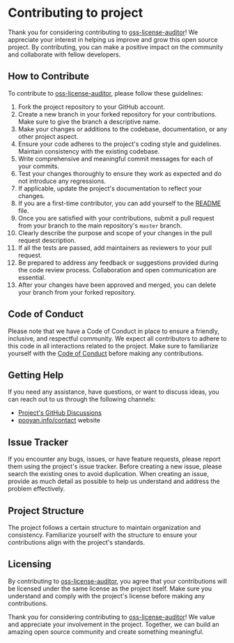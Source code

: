 # Contributing to project

Thank you for considering contributing
to [oss-license-auditor](https://github.com/digi-wolk/oss-license-auditor)! We appreciate your
interest in helping us improve and grow this open source project. By contributing, you can make a positive impact on the
community and collaborate with fellow developers.

## How to Contribute

To contribute to [oss-license-auditor](https://github.com/digi-wolk/oss-license-auditor), please
follow these guidelines:

1. Fork the project repository to your GitHub account.
2. Create a new branch in your forked repository for your contributions. Make sure to give the branch a descriptive
   name.
3. Make your changes or additions to the codebase, documentation, or any other project aspect.
4. Ensure your code adheres to the project's coding style and guidelines. Maintain consistency with the existing
   codebase.
5. Write comprehensive and meaningful commit messages for each of your commits.
6. Test your changes thoroughly to ensure they work as expected and do not introduce any regressions.
7. If applicable, update the project's documentation to reflect your changes.
8. If you are a first-time contributor, you can add yourself to the [README](README.md) file.
9. Once you are satisfied with your contributions, submit a pull request from your branch to the main
   repository's `master` branch.
10. Clearly describe the purpose and scope of your changes in the pull request description.
11. If all the tests are passed, add maintainers as reviewers to your pull request.
12. Be prepared to address any feedback or suggestions provided during the code review process. Collaboration and open
    communication are essential.
13. After your changes have been approved and merged, you can delete your branch from your forked repository.

## Code of Conduct

Please note that we have a Code of Conduct in place to ensure a friendly, inclusive, and respectful community. We expect
all contributors to adhere to this code in all interactions related to the project. Make sure to familiarize yourself
with the [Code of Conduct](CODE_OF_CONDUCT.md) before making any contributions.

## Getting Help

If you need any assistance, have questions, or want to discuss ideas, you can reach out to us through the following
channels:

- [Project's GitHub Discussions](https://github.com/digi-wolk/oss-license-auditor)
- [pooyan.info/contact](https://pooyan.info/contact) website

## Issue Tracker

If you encounter any bugs, issues, or have feature requests, please report them using the project's issue tracker.
Before creating a new issue, please search the existing ones to avoid duplication. When creating an issue, provide as
much detail as possible to help us understand and address the problem effectively.

## Project Structure

The project follows a certain structure to maintain organization and consistency. Familiarize yourself with the
structure to ensure your contributions align with the project's standards.

## Licensing

By contributing to [oss-license-auditor](https://github.com/digi-wolk/oss-license-auditor), you agree
that your contributions will be licensed under the same license as the project itself. Make sure you understand and
comply with the project's license before making any contributions.

Thank you for considering contributing
to [oss-license-auditor](https://github.com/digi-wolk/oss-license-auditor)! We value and appreciate
your involvement in the project. Together, we can build an amazing open source community and create something
meaningful.
